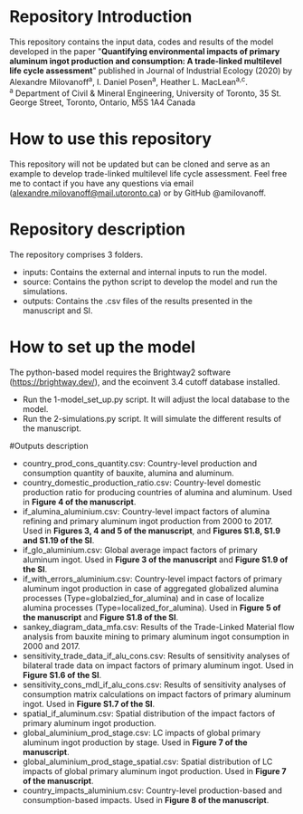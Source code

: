 # Repository Introduction
This repository contains the input data, codes and results of the model developed in the paper "**Quantifying environmental impacts of primary aluminum ingot production and consumption: A trade-linked multilevel life cycle assessment**" published in Journal of Industrial Ecology (2020) by Alexandre Milovanoff<sup>a</sup>, I. Daniel Posen<sup>a</sup>, Heather L. MacLean<sup>a,c</sup>.  
<sup>a</sup> Department of Civil & Mineral Engineering, University of Toronto, 35 St. George Street, Toronto, Ontario, M5S 1A4 Canada  

# How to use this repository
This repository will not be updated but can be cloned and serve as an example to develop trade-linked multilevel life cycle assessment. Feel free me to contact if you have any questions via email (alexandre.milovanoff@mail.utoronto.ca) or by GitHub @amilovanoff.  

# Repository description
The repository comprises 3 folders.
* inputs: Contains the external and internal inputs to run the model.
* source: Contains the python script to develop the model and run the simulations.
* outputs: Contains the .csv files of the results presented in the manuscript and SI.

# How to set up the model
The python-based model requires the Brightway2 software (https://brightway.dev/), and the ecoinvent 3.4 cutoff database installed.
* Run the 1-model_set_up.py script. It will adjust the local database to the model.
* Run the 2-simulations.py script. It will simulate the different results of the manuscript.

#Outputs description
* country_prod_cons_quantity.csv: Country-level production and consumption quantity of bauxite, alumina and aluminum.
* country_domestic_production_ratio.csv: Country-level domestic production ratio for producing countries of alumina and aluminum. Used in **Figure 4 of the manuscript**.
* if_alumina_aluminium.csv: Country-level impact factors of alumina refining and primary aluminum ingot production from 2000 to 2017. Used in **Figures 3, 4 and 5 of the manuscript**, and **Figures S1.8, S1.9 and S1.19 of the SI**.
* if_glo_aluminium.csv: Global average impact factors of primary aluminum ingot. Used in **Figure 3 of the manuscript** and **Figure S1.9 of the SI**.
* if_with_errors_aluminium.csv: Country-level impact factors of primary aluminum ingot production in case of aggregated globalized alumina processes (Type=globalzied_for_alumina) and in case of localize alumina processes (Type=localized_for_alumina). Used in **Figure 5 of the manuscript** and **Figure S1.8 of the SI**.
* sankey_diagram_data_mfa.csv: Results of the Trade-Linked Material flow analysis from bauxite mining to primary aluminum ingot consumption in 2000 and 2017.
* sensitivity_trade_data_if_alu_cons.csv: Results of sensitivity analyses of bilateral trade data on impact factors of primary aluminum ingot. Used in **Figure S1.6 of the SI**.
* sensitivity_cons_mdl_if_alu_cons.csv: Results of sensitivity analyses of consumption matrix calculations on impact factors of primary aluminum ingot. Used in **Figure S1.7 of the SI**.
* spatial_if_aluminum.csv: Spatial distribution of the impact factors of primary aluminum ingot production.
* global_aluminium_prod_stage.csv: LC impacts of global primary aluminum ingot production by stage. Used in **Figure 7 of the manuscript**.
* global_aluminium_prod_stage_spatial.csv: Spatial distribution of LC impacts of global primary aluminum ingot production. Used in **Figure 7 of the manuscript**.
* country_impacts_aluminium.csv: Country-level production-based and consumption-based impacts. Used in **Figure 8 of the manuscript**.
